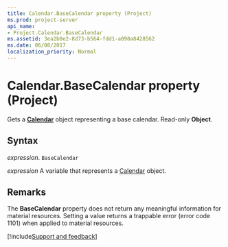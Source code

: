 ```yaml
---
title: Calendar.BaseCalendar property (Project)
ms.prod: project-server
api_name:
- Project.Calendar.BaseCalendar
ms.assetid: 3ea2b0e2-8d73-b564-fdd1-a098a8428562
ms.date: 06/08/2017
localization_priority: Normal
---
```



# Calendar.BaseCalendar property (Project)

Gets a  **[Calendar](Project.Calendar.md)** object representing a base calendar. Read-only **Object**.


## Syntax

_expression_. `BaseCalendar`

_expression_ A variable that represents a [Calendar](./Project.Calendar.md) object.


## Remarks

The  **BaseCalendar** property does not return any meaningful information for material resources. Setting a value returns a trappable error (error code 1101) when applied to material resources.

[!include[Support and feedback](~/includes/feedback-boilerplate.md)]